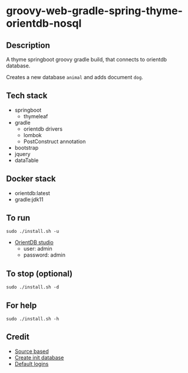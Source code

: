 # groovy-web-gradle-spring-thyme-orientdb-nosql

## Description
A thyme springboot groovy gradle build,
that connects to orientdb database.

Creates a new database `animal` and adds
document `dog`.

## Tech stack
- springboot
  - thymeleaf
- gradle
  - orientdb drivers
  - lombok
  - PostConstruct annotation
- bootstrap
- jquery
- dataTable

## Docker stack
- orientdb:latest
- gradle:jdk11

## To run
`sudo ./install.sh -u`
- [OrientDB studio](http://localhost:2480/studio/index.html)
  - user: admin
  - password: admin

## To stop (optional)
`sudo ./install.sh -d`

## For help
`sudo ./install.sh -h`

## Credit
- [Source based](https://www.alibabacloud.com/blog/building-a-spring-boot-api-with-a-multi-model-database-orientdb-on-alibaba-cloud_594216)
- [Create init database](https://orientdb.com/docs/last/groovy/Document-API-Database.html)
- [Default logins](https://orientdb.com/docs/last/groovy/Document-API-Database.html)
